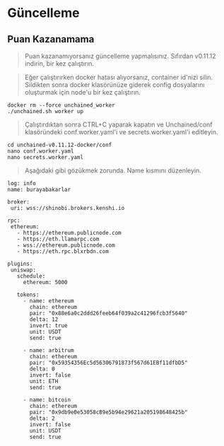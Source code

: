 
# Güncelleme
## Puan Kazanamama
> Puan kazanamıyorsanız güncelleme yapmalısınız. Sıfırdan v0.11.12 indirin, bir kez çalıştırın.

>  Eğer çalıştırırken docker hatası alıyorsanız, container id'nizi silin. Sildikten sonra docker klasörünüze giderek config dosyalarını oluşturmak için node'u bir kez çalıştırın.

    docker rm --force unchained_worker
    ./unchained.sh worker up 

 
> Çalıştırdıktan sonra CTRL+C yaparak kapatın ve Unchained/conf klasöründeki conf.worker.yaml'i ve secrets.worker.yaml'i editleyin.

    cd unchained-v0.11.12-docker/conf
    nano conf.worker.yaml
    nano secrets.worker.yaml


> Aşağıdaki gibi gözükmek zorunda. Name kısmını düzenleyin.
 ```console
log: info
name: burayabakarlar

broker:
  uri: wss://shinobi.brokers.kenshi.io

rpc:
  ethereum: 
    - https://ethereum.publicnode.com
    - https://eth.llamarpc.com
    - wss://ethereum.publicnode.com
    - https://eth.rpc.blxrbdn.com

plugins:
  uniswap:
    schedule:
      ethereum: 5000

    tokens:
      - name: ethereum
        chain: ethereum
        pair: "0x88e6a0c2ddd26feeb64f039a2c41296fcb3f5640"
        delta: 12
        invert: true
        unit: USDT
        send: true

      - name: arbitrum
        chain: ethereum
        pair: "0x59354356Ec5d56306791873f567d61EBf11dfbD5"
        delta: 0
        invert: false
        unit: ETH
        send: true

      - name: bitcoin
        chain: ethereum
        pair: "0x9db9e0e53058c89e5b94e29621a205198648425b"
        delta: 2
        invert: false
        unit: USDT
        send: true
